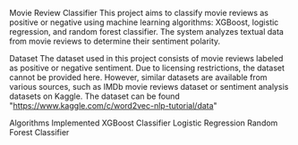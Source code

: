 Movie Review Classifier
This project aims to classify movie reviews as positive or negative using machine learning algorithms: XGBoost, logistic regression, and random forest classifier. The system analyzes textual data from movie reviews to determine their sentiment polarity.

Dataset
The dataset used in this project consists of movie reviews labeled as positive or negative sentiment. Due to licensing restrictions, the dataset cannot be provided here. However, similar datasets are available from various sources, such as IMDb movie reviews dataset or sentiment analysis datasets on Kaggle. The dataset can be found "https://www.kaggle.com/c/word2vec-nlp-tutorial/data"

Algorithms Implemented
XGBoost Classifier
Logistic Regression
Random Forest Classifier
